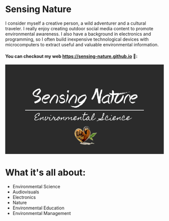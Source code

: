 # Sensing Nature
I consider myself a creative person, a wild adventurer and a cultural traveler. I really enjoy creating outdoor social media content to promote environmental awareness. I also have a background in electronics and programming, so I often build inexpensive technological devices with microcomputers to extract useful and valuable environmental information.

#### You can checkout my web https://sensing-nature.github.io 🌄:

![Sensing-Nature](assets/images/meta.png)

# What it's all about:
* Environmental Science
* Audiovisuals
* Electronics
* Nature
* Environmental Education
* Environmental Management

